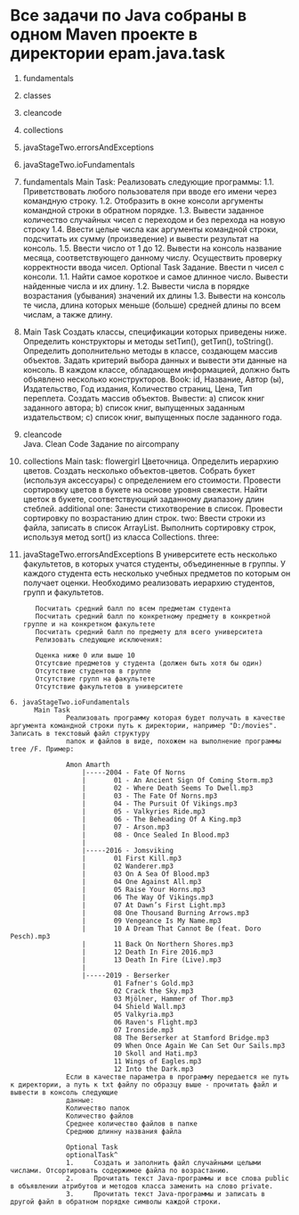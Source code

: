 # Все задачи по Java собраны в одном Maven проекте в директории epam.java.task
1. fundamentals
2. classes
3. cleancode
4. сollections
5. javaStageTwo.errorsAndExceptions
6. javaStageTwo.ioFundamentals

1. fundamentals
 Main Task: 
 Реализовать следующие программы:
    1.1. Приветствовать любого пользователя при вводе его имени через командную строку.
    1.2. Отобразить в окне консоли аргументы командной строки в обратном порядке.
    1.3. Вывести заданное количество случайных чисел с переходом и без перехода на новую строку
    1.4. Ввести целые числа как аргументы командной строки, подсчитать их сумму (произведение) и вывести результат на консоль.
    1.5. Ввести число от 1 до 12. Вывести на консоль название месяца, соответствующего данному числу. Осуществить проверку корректности ввода чисел.
  Optional Task Задание. Ввести n чисел с консоли.
    1.1. Найти самое короткое и самое длинное число. Вывести найденные числа и их длину.
    1.2. Вывести числа в порядке возрастания (убывания) значений их длины
    1.3. Вывести на консоль те числа, длина которых меньше (больше) средней длины по всем числам, а также длину.    
 
 2.   Main Task Создать классы, спецификации которых приведены ниже. Определить конструкторы и методы setТип(), getТип(), toString(). Определить дополнительно методы в классе,         создающем массив объектов. Задать критерий выбора данных и вывести эти данные на консоль. В каждом классе, обладающем информацией, должно быть объявлено несколько конструкторов.
      Book: id, Название, Автор (ы), Издательство, Год издания, Количество страниц, Цена, Тип переплета.
      Создать массив объектов. Вывести:
      a) список книг заданного автора;
      b)   список книг, выпущенных заданным издательством;
      c)   список книг, выпущенных после заданного года.
      
  3. cleancode      
      Java. Clean Code Задание по aircompany
      
  4. сollections
    Main task: flowergirl
    Цветочница. Определить иерархию цветов. Создать несколько объектов-цветов. Собрать букет (используя аксессуары) с определением его стоимости. Провести сортировку цветов в
    букете на основе уровня свежести. Найти цветок в букете, соответствующий заданному диапазону длин стеблей.
    additional
    one: Занести стихотворение в список. Провести сортировку по возрастанию длин строк.
    two: Ввести строки из файла, записать в список ArrayList. Выполнить сортировку строк, используя метод sort() из класса Collections.
    three: 
  5. javaStageTwo.errorsAndExceptions
          В университете есть несколько факультетов, в которых учатся студенты, объединенные в группы. У каждого студента есть несколько учебных предметов по которым он получает
          оценки. Необходимо реализовать иерархию студентов, групп и факультетов.

            Посчитать средний балл по всем предметам студента
            Посчитать средний балл по конкретному предмету в конкретной группе и на конкретном факультете
            Посчитать средний балл по предмету для всего университета
            Релизовать следующие исключения:

            Оценка ниже 0 или выше 10
            Отсутсвие предметов у студента (должен быть хотя бы один)
            Отсутствие студентов в группе
            Отсутствие групп на факультете
            Отсутствие факультетов в университете
            
    6. javaStageTwo.ioFundamentals
          Main Task 
                  Реализовать программу которая будет получать в качестве аргумента командной строки путь к директории, например "D:/movies". Записать в текстовый файл структуру
                  папок и файлов в виде, похожем на выполнение программы tree /F. Пример:

                  Amon Amarth
                      |-----2004 - Fate Of Norns
                      |       01 - An Ancient Sign Of Coming Storm.mp3
                      |       02 - Where Death Seems To Dwell.mp3
                      |       03 - The Fate Of Norns.mp3
                      |       04 - The Pursuit Of Vikings.mp3
                      |       05 - Valkyries Ride.mp3
                      |       06 - The Beheading Of A King.mp3
                      |       07 - Arson.mp3
                      |       08 - Once Sealed In Blood.mp3
                      |
                      |-----2016 - Jomsviking
                      |       01 First Kill.mp3
                      |       02 Wanderer.mp3
                      |       03 On A Sea Of Blood.mp3
                      |       04 One Against All.mp3
                      |       05 Raise Your Horns.mp3
                      |       06 The Way Of Vikings.mp3
                      |       07 At Dawn’s First Light.mp3
                      |       08 One Thousand Burning Arrows.mp3
                      |       09 Vengeance Is My Name.mp3
                      |       10 A Dream That Cannot Be (feat. Doro Pesch).mp3
                      |       11 Back On Northern Shores.mp3
                      |       12 Death In Fire 2016.mp3
                      |       13 Death In Fire (Live).mp3
                      |
                      |-----2019 - Berserker
                              01 Fafner's Gold.mp3
                              02 Crack the Sky.mp3
                              03 Mjölner, Hammer of Thor.mp3
                              04 Shield Wall.mp3
                              05 Valkyria.mp3
                              06 Raven's Flight.mp3
                              07 Ironside.mp3
                              08 The Berserker at Stamford Bridge.mp3
                              09 When Once Again We Can Set Our Sails.mp3
                              10 Skoll and Hati.mp3
                              11 Wings of Eagles.mp3
                              12 Into the Dark.mp3
                  Если в качестве параметра в программу передается не путь к директории, а путь к txt файлу по образцу выше - прочитать файл и вывести в консоль следующие
                  данные:
                  Количество папок
                  Количество файлов
                  Среднее количество файлов в папке
                  Среднюю длинну названия файла
                  
                  Optional Task
                  optionalTask^
                  1.     Создать и заполнить файл случайными целыми числами. Отсортировать содержимое файла по возрастанию.
                  2.     Прочитать текст Java-программы и все слова public в объявлении атрибутов и методов класса заменить на слово private.
                  3.     Прочитать текст Java-программы и записать в другой файл в обратном порядке символы каждой строки.
    


